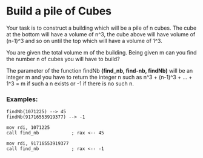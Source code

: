 # Build a pile of Cubes
Your task is to construct a building which will be a pile of n cubes. The cube at the bottom will have a volume of n^3, the cube above will have volume of (n-1)^3 and so on until the top which will have a volume of 1^3.

You are given the total volume m of the building. Being given m can you find the number n of cubes you will have to build?

The parameter of the function findNb **(find_nb, find-nb, findNb)** will be an integer m and you have to return the integer n such as n^3 + (n-1)^3 + ... + 1^3 = m if such a n exists or -1 if there is no such n.
### Examples:
```
findNb(1071225) --> 45
findNb(91716553919377) --> -1

mov rdi, 1071225
call find_nb            ; rax <-- 45

mov rdi, 91716553919377
call find_nb            ; rax <-- -1
```